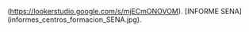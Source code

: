 (https://lookerstudio.google.com/s/mjECmONOVOM).
[INFORME SENA] (informes_centros_formacion_SENA.jpg).

